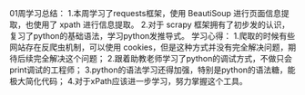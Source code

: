 01周学习总结：
        1.本周学习了requests框架，使用 BeautiSoup 进行页面信息提取，也使用了 xpath 进行信息提取。
        2.对于 scrapy 框架拥有了初步发的认识，复习了python的基础语法，学习python发推导式。
学习心得：
        1.爬取的时候有些网站存在反爬虫机制，可以使用 cookies，但是这种方式并没有完全解决问题，期待后续完全解决这个问题；
        2.跟着助教老师学习了python的调试方式，不做只会print调试的工程师；
        3.python的语法学习还得加强，特别是python的语法糖，能极大简化代码；
        4.对于xPath应该进一步学习，努力掌握这个工具。
